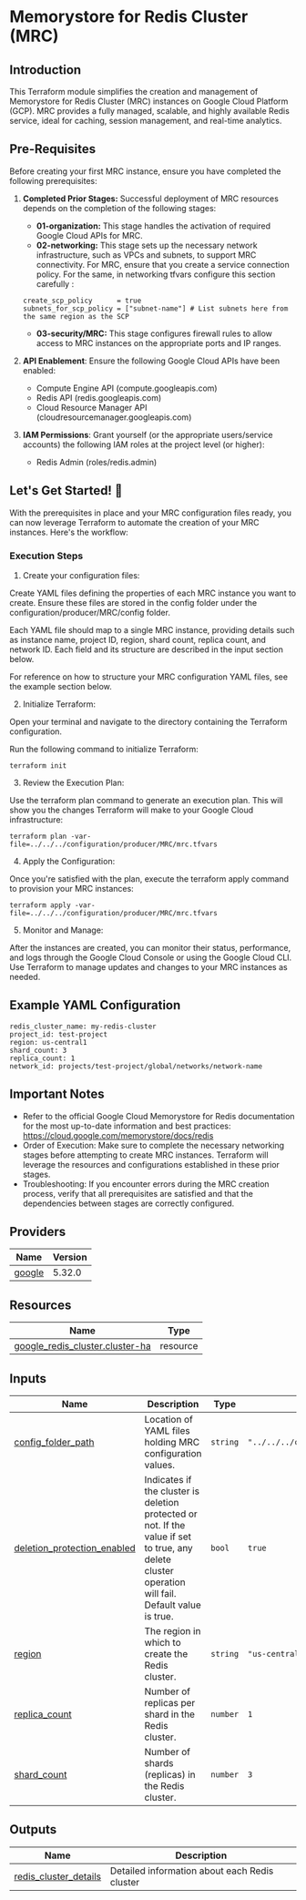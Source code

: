 # Memorystore for Redis Cluster (MRC)

## Introduction

This Terraform module simplifies the creation and management of Memorystore for Redis Cluster (MRC) instances on Google Cloud Platform (GCP). MRC provides a fully managed, scalable, and highly available Redis service, ideal for caching, session management, and real-time analytics.

## Pre-Requisites

Before creating your first MRC instance, ensure you have completed the following prerequisites:

1. **Completed Prior Stages:** Successful deployment of MRC resources depends on the completion of the following stages:
    * **01-organization:** This stage handles the activation of required Google Cloud APIs for MRC.
    * **02-networking:** This stage sets up the necessary network infrastructure, such as VPCs and subnets, to support MRC connectivity. For MRC, ensure that you create a service connection policy. For the same, in networking tfvars configure this section carefully :

    ```
    create_scp_policy      = true
    subnets_for_scp_policy = ["subnet-name"] # List subnets here from the same region as the SCP
    ```
    * **03-security/MRC:** This stage configures firewall rules to allow access to MRC instances on the appropriate ports and IP ranges.

2. **API Enablement**: Ensure the following Google Cloud APIs have been enabled:

    * Compute Engine API (compute.googleapis.com)
    * Redis API (redis.googleapis.com)
    * Cloud Resource Manager API (cloudresourcemanager.googleapis.com)

3. **IAM Permissions**:  Grant yourself (or the appropriate users/service accounts) the following IAM roles at the project level (or higher):

    * Redis Admin (roles/redis.admin)

## Let's Get Started! 🚀

With the prerequisites in place and your MRC configuration files ready, you can now leverage Terraform to automate the creation of your MRC instances. Here's the workflow:

### Execution Steps

1. Create your configuration files:

Create YAML files defining the properties of each MRC instance you want to create. Ensure these files are stored in the config folder under the configuration/producer/MRC/config folder.

Each YAML file should map to a single MRC instance, providing details such as instance name, project ID, region, shard count, replica count, and network ID. Each field and its structure are described in the input section below.

For reference on how to structure your MRC configuration YAML files, see the example section below.

2. Initialize Terraform:

Open your terminal and navigate to the directory containing the Terraform configuration.

Run the following command to initialize Terraform:

```
terraform init
```

3. Review the Execution Plan:

Use the terraform plan command to generate an execution plan. This will show you the changes Terraform will make to your Google Cloud infrastructure:

```
terraform plan -var-file=../../../configuration/producer/MRC/mrc.tfvars
```

4. Apply the Configuration:

Once you're satisfied with the plan, execute the terraform apply command to provision your MRC instances:

```
terraform apply -var-file=../../../configuration/producer/MRC/mrc.tfvars
```

5. Monitor and Manage:

After the instances are created, you can monitor their status, performance, and logs through the Google Cloud Console or using the Google Cloud CLI. Use Terraform to manage updates and changes to your MRC instances as needed.

## Example YAML Configuration

```
redis_cluster_name: my-redis-cluster
project_id: test-project
region: us-central1
shard_count: 3
replica_count: 1
network_id: projects/test-project/global/networks/network-name
```

## Important Notes

- Refer to the official Google Cloud Memorystore for Redis documentation for the most up-to-date information and best practices: https://cloud.google.com/memorystore/docs/redis
- Order of Execution: Make sure to complete the necessary networking stages before attempting to create MRC instances. Terraform will leverage the resources and configurations established in these prior stages.
- Troubleshooting: If you encounter errors during the MRC creation process, verify that all prerequisites are satisfied and that the dependencies between stages are correctly configured.

<!-- BEGIN_TF_DOCS -->
## Providers

| Name | Version |
|------|---------|
| <a name="provider_google"></a> [google](#provider\_google) | 5.32.0 |


## Resources

| Name | Type |
|------|------|
| [google_redis_cluster.cluster-ha](https://registry.terraform.io/providers/hashicorp/google/latest/docs/resources/redis_cluster) | resource |

## Inputs

| Name | Description | Type | Default | Required |
|------|-------------|------|---------|:--------:|
| <a name="input_config_folder_path"></a> [config\_folder\_path](#input\_config\_folder\_path) | Location of YAML files holding MRC configuration values. | `string` | `"../../../configuration/producer/MRC/config"` | no |
| <a name="input_deletion_protection_enabled"></a> [deletion\_protection\_enabled](#input\_deletion\_protection\_enabled) | Indicates if the cluster is deletion protected or not. If the value if set to true, any delete cluster operation will fail. Default value is true. | `bool` | `true` | no |
| <a name="input_region"></a> [region](#input\_region) | The region in which to create the Redis cluster. | `string` | `"us-central1"` | no |
| <a name="input_replica_count"></a> [replica\_count](#input\_replica\_count) | Number of replicas per shard in the Redis cluster. | `number` | `1` | no |
| <a name="input_shard_count"></a> [shard\_count](#input\_shard\_count) | Number of shards (replicas) in the Redis cluster. | `number` | `3` | no |

## Outputs

| Name | Description |
|------|-------------|
| <a name="output_redis_cluster_details"></a> [redis\_cluster\_details](#output\_redis\_cluster\_details) | Detailed information about each Redis cluster |
<!-- END_TF_DOCS -->

